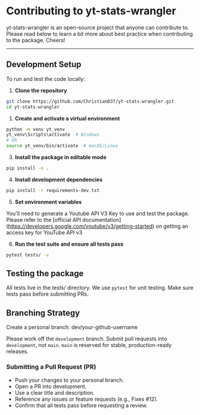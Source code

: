 # Contributing to yt-stats-wrangler

yt-stats-wrangler is an open-source project that anyone can contribute to. Please read below to learn a bit 
more about best practice when contributing to the package. Cheers!

---

## Development Setup

To run and test the code locally:

1. **Clone the repository**
```bash
git clone https://github.com/ChristianD37/yt-stats-wrangler.git
cd yt-stats-wrangler
```

1. **Create and activate a virtual environment**
```bash
python -m venv yt_venv
yt_venv\Scripts\activate  # Windows
# OR
source yt_venv/bin/activate  # macOS/Linux
```

3. **Install the package in editable mode**
```bash
pip install -e .
```

4. **Install development dependencies**
```bash
pip install -r requirements-dev.txt
```

5. **Set environment variables**

You'll need to generate a Youtube API V3 Key to use and test the package. Please refer to the [official API documentation] (https://developers.google.com/youtube/v3/getting-started) on getting an access key for YouTube API v3

6. **Run the test suite and ensure all tests pass**

```bash
pytest tests/ -v
```

## Testing the package

All tests live in the tests/ directory.
We use `pytest` for unit testing. Make sure tests pass before submitting PRs.

## Branching Strategy

Create a personal branch: dev/your-github-username

Please work off the `development` branch. Submit pull requests into `development`, not `main`. `main` is reserved for stable, production-ready releases.

### Submitting a Pull Request (PR)

+ Push your changes to your personal branch.
+ Open a PR into development.
+ Use a clear title and description.
+ Reference any issues or feature requests (e.g., Fixes #12).
+ Confirm that all tests pass before requesting a review.
